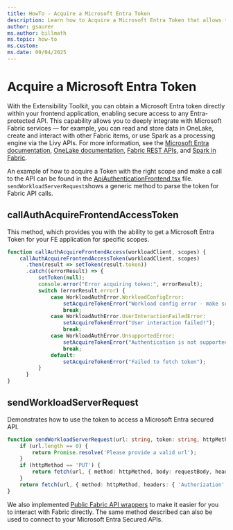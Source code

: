 ```yaml
---
title: HowTo - Acquire a Microsoft Entra Token
description: Learn how to Acquire a Microsoft Entra Token that allows to access APIs
author: gsaurer
ms.author: billmath
ms.topic: how-to
ms.custom:
ms.date: 09/04/2025
---
```

# Acquire a Microsoft Entra Token

With the Extensibility Toolkit, you can obtain a Microsoft Entra token directly within your frontend application, enabling secure access to any Entra-protected API. This capability allows you to deeply integrate with Microsoft Fabric services — for example, you can read and store data in OneLake, create and interact with other Fabric items, or use Spark as a processing engine via the Livy APIs. For more information, see the [Microsoft Entra documentation](/entra/), [OneLake documentation](../onelake/onelake-overview.md), [Fabric REST APIs](/rest/api/fabric/), and [Spark in Fabric](../data-engineering/how-to-use-notebook.md).

An example of how to acquire a Token with the right scope and make a call to the API can be found in the [ApiAuthenticationFrontend.tsx](https://github.com/microsoft/fabric-extensibility-toolkit/blob/main/Workload/app/components/ClientSDKPlayground/ApiAuthenticationFrontend.tsx) file. `sendWorkloadServerRequest`shows a generic method to parse the token for Fabric API calls.

## callAuthAcquireFrontendAccessToken  

This method, which provides you with the ability to get a Microsoft Entra Token for your FE application for specific scopes.  

```typescript
function callAuthAcquireFrontendAccess(workloadClient, scopes) {
    callAuthAcquireFrontendAccessToken(workloadClient, scopes)
      .then(result => setToken(result.token))
      .catch((errorResult) => {
          setToken(null);
          console.error("Error acquiring token:", errorResult);
          switch (errorResult.error) {
              case WorkloadAuthError.WorkloadConfigError:
                  setAcquireTokenError("Workload config error - make sure that you have added the right configuration for your AAD app!");
                  break;
              case WorkloadAuthError.UserInteractionFailedError:
                  setAcquireTokenError("User interaction failed!");
                  break;
              case WorkloadAuthError.UnsupportedError:
                  setAcquireTokenError("Authentication is not supported in this environment!");
                  break;
              default:
                  setAcquireTokenError("Failed to fetch token");
          }
      }
}
```

## sendWorkloadServerRequest  

Demonstrates how to use the token to access a Microsoft Entra secured API.

```typescript
function sendWorkloadServerRequest(url: string, token: string, httpMethod: string, requestBody?: string): Promise<string> {
    if (url.length == 0) {
        return Promise.resolve('Please provide a valid url');
    }
    if (httpMethod == 'PUT') {
        return fetch(url, { method: httpMethod, body: requestBody, headers: { 'Content-Type': 'application/json', 'Authorization': 'Bearer ' + token } }).then(response => response.text());
    }
    return fetch(url, { method: httpMethod, headers: { 'Authorization': 'Bearer ' + token } }).then(response => response.text());
}
```

We also implemented [Public Fabric API wrappers](./how-to-access-fabric-apis.md) to make it easier for you to interact with Fabric directly. The same method described can also be used to connect to your Microsoft Entra Secured APIs.
